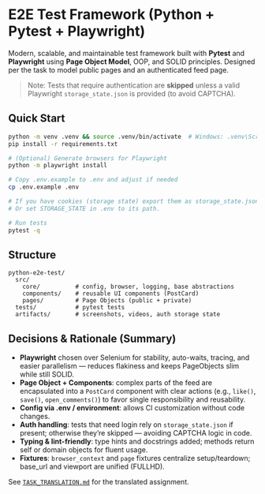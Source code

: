 # E2E Test Framework (Python + Pytest + Playwright)

Modern, scalable, and maintainable test framework built with **Pytest** and **Playwright** using **Page Object Model**,
OOP, and SOLID principles. Designed per the task to model public pages and an authenticated feed page.
> Note: Tests that require authentication are **skipped** unless a valid Playwright `storage_state.json` is provided (to avoid CAPTCHA).

## Quick Start

```bash
python -m venv .venv && source .venv/bin/activate  # Windows: .venv\Scripts\activate
pip install -r requirements.txt

# (Optional) Generate browsers for Playwright
python -m playwright install

# Copy .env.example to .env and adjust if needed
cp .env.example .env

# If you have cookies (storage state) export them as storage_state.json and place in ./artifacts/auth/
# Or set STORAGE_STATE in .env to its path.

# Run tests
pytest -q
```

## Structure

```
python-e2e-test/
  src/
    core/          # config, browser, logging, base abstractions
    components/    # reusable UI components (PostCard)
    pages/         # Page Objects (public + private)
  tests/           # pytest tests
  artifacts/       # screenshots, videos, auth storage state
```

## Decisions & Rationale (Summary)

- **Playwright** chosen over Selenium for stability, auto-waits, tracing, and easier parallelism — reduces flakiness and
  keeps PageObjects slim while still SOLID.
- **Page Object + Components**: complex parts of the feed are encapsulated into a `PostCard` component with clear actions
  (e.g., `like()`, `save()`, `open_comments()`) to favor single responsibility and reusability.
- **Config via .env / environment**: allows CI customization without code changes.
- **Auth handling**: tests that need login rely on `storage_state.json` if present; otherwise they’re skipped — avoiding CAPTCHA logic in code.
- **Typing & lint-friendly**: type hints and docstrings added; methods return self or domain objects for fluent usage.
- **Fixtures**: `browser_context` and `page` fixtures centralize setup/teardown; base_url and viewport are unified (FULLHD).

See [`TASK_TRANSLATION.md`](./TASK_TRANSLATION.md) for the translated assignment.
